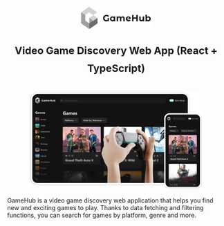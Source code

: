 # <p align="center"><img src="./src/assets/light-logo.svg" height="52"/></p><p align="center"><sup>Video Game Discovery Web App (React + TypeScript)</sup><p>
<p align="center"><img src="./src/assets/gamehub-thumbnail.png" width="80%"/></p>
<p>GameHub is a video game discovery web application that helps you find new and exciting games to play. Thanks to data fetching and filtering functions, you can search for games by platform, genre and more.</p>
